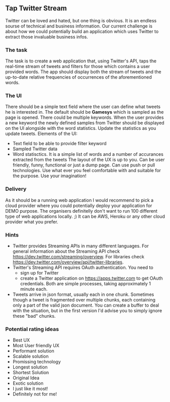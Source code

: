 ## Tap Twitter Stream ##
Twitter can be loved and hated, but one thing is obvious. It is an endless sourse of technical and business information.
Our current challenge is about how we could potentially build an application which uses Twitter to extract those invaluable business infos.

### The task ###
The task is to create a web application that, using Twitter's API, taps the real-time stream of tweets and filters for those which contains a user provided words.
The app should display both the stream of tweets and the up-to-date relative frequencies of occurrences of the aforementioned words.

### The UI ###
There should be a simple text field where the user can define what tweets he is interested in. The default should be **Gamesys** which is sampled as the page is opened. There could be multiple keywords. When the user provides a new keyword the newly defined samples from Twitter should be displayed on the UI alongside with the word statistics. 
Update the statistics as you update tweets.
Elements of the UI:
- Text field to be able to provide filter keyword
- Sampled Twitter data 
- Word statisctics. It is a simple list of words and a number of accurances extracted from the tweets
The layout of the UX is up to you. Can be user friendly, funny, functional or just a dump page. Can use push or pull technologies. Use what ever you feel comfortable with and suitable for the purpose. Use your imagination!

### Delivery ###
As it should be a running web application I would recommend to pick a cloud provider where you could potentially deploy your application for DEMO purpose. The organisers definitelly don't want to run 100 different type of web applications locally. ;) It can be AWS, Heroku or any other cloud provider what you prefer.

### Hints ###
- Twitter provides Streaming APIs in many different languages. For general information about the Streaming API check https://dev.twitter.com/streaming/overview.
  For libraries check https://dev.twitter.com/overview/api/twitter-libraries.
- Twitter's Streaming API requires OAuth authentication. You need to
  - sign up for Twitter
  - create a Twitter application on https://apps.twitter.com
  to get OAuth credentials. Both are simple processes, taking approximately 1 minute each.
- Tweets arrive in json format, usually each in one chunk. Sometimes though a tweet is fragmented over multiple chunks, each containing only a part of the valid json document. You can create a buffer to deal with the situation, but in the first version I'd advise you to simply ignore these "bad" chunks.

### Potential rating ideas ###
- Best UX
- Most User friendly UX
- Performant solution
- Scalable solution
- Promissing technology
- Longest solution
- Shortest Solution
- Original Idea
- Exotic solution
- I just like it most!
- Definitely not for me!
